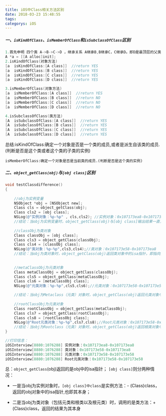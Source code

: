 ```yaml
---
title: iOS中Class相关方法区别
date: 2018-03-23 15:48:55
tags:
categorys: iOS
---
```


##### 一、`isKindOfClass`、`isMemberOfClass`和`isSubclassOfClass`区别

```objectivec
1.首先申明 四个类 A->B->C->D ，继承关系 A继承B,B继承C，C继承D。即D是最顶层的父类，A是最基层的子类。
A *a = [[A alloc]init];
2.isKindOfClass(对象方法)
[a  isKindOfClass:[A class]]  //return YES
[a  isKindOfClass:[B class]]  //return YES
[a  isKindOfClass:[C class]]  //return YES
[a  isKindOfClass:[D class]]  //return YES

3.isMemberOfClass(对象方法)
[a  isMemberOfClass:[A class]]  //return YES
[a  isMemberOfClass:[B class]]  //return NO
[a  isMemberOfClass:[C class]]  //return NO
[a  isMemberOfClass:[D class]]  //return NO

4.isSubclassOfClass(类方法)
[A  isSubclassOfClass:[A class]]  //return YES
[A  isSubclassOfClass:[B class]]  //return YES
[A  isSubclassOfClass:[C class]]  //return YES
[A  isSubclassOfClass:[D class]]  //return YES
```

总结:isKindOfClass:确定一个对象是否是一个类的成员,或者是派生自该类的成员.(判断是否是这个类或者这个类的子类的实例)

 	isMemberOfClass:确定一个对象是否是当前类的成员.(判断是否是这个类的实例)

##### 二、`object_getClass(obj)`与`[obj class]`区别

```objectivec
void testClassdifference()
{
    
    //obj为实例变量
    NSObject *obj = [NSObject new];
    Class cls = object_getClass(obj);
    Class cls2 = [obj class];
    NSLog(@"实例对象：%p-%p" , cls,cls2); //实例对象：0x107173ea8-0x107173ea8
    //结论：当obj为实例变量时，object_getClass(obj)与[obj class]输出结果一直，均获得isa指针，即指向类对象的指针。
    
    //classObj为类对象
    Class classObj = [obj class];
    Class cls3 = object_getClass(classObj);
    Class cls4 = [classObj class];
    NSLog(@"类对象：%p-%p",cls3,cls4);//类对象：0x107173e58-0x107173ea8
    //结论：当obj为类对象时，object_getClass(obj)返回类对象中的isa指针，即指向元类对象的指针；[obj class]返回的则是其本身。
    
    
    //metaClassObj为元类对象
    Class metaClassObj = object_getClass(classObj);
    Class cls5 = object_getClass(metaClassObj);
    Class cls6 = [metaClassObj class];
    NSLog(@"元类对象：%p-%p",cls5,cls6);//元类对象：0x107173e58-0x107173e58

    //结论：当obj为Metaclass（元类）对象时，object_getClass(obj)返回元类对象中的isa指针，因为元类对象的isa指针指向根类，所有返回的是根类对象的地址指针；[obj class]返回的则是其本身。
    
    //rootClassObj为元类对象
    Class rootClassObj = object_getClass(metaClassObj);
    Class cls7 = object_getClass(rootClassObj);
    Class cls8 = [rootClassObj class];
    NSLog(@"Root元类对象：%p-%p",cls7,cls8);//Root元类对象：0x107173e58-0x107173e58
    //结论：当obj为Rootclass（元类）对象时，object_getClass(obj)返回根类对象中的isa指针，因为跟类对象的isa指针指向Rootclass‘s metaclass(根元类)，即返回的是根元类的地址指针；[obj class]返回的则是其本身。因为根类的isa指针其实是指向本身的，所有根元类其实就是根类，所有输出的结果是一样的。
}

//打印信息：
iOSInterview[8880:1076288] 实例对象：0x107173ea8-0x107173ea8
iOSInterview[8880:1076288] 类对象：0x107173e58-0x107173ea8
iOSInterview[8880:1076288] 元类对象：0x107173e58-0x107173e58
iOSInterview[8880:1076288] Root元类对象：0x107173e58-0x107173e58
```

  总：`object_getClass`(obj)返回的是obj中的isa指针；
  `[obj class]`则分两种情况：

- 一是当obj为实例对象时，`[obj class]中class`是实例方法：- (Class)class，返回的obj对象中的isa指针,也即其本身；

- 二是当obj为类对象（包括元类和根类以及根元类）时，调用的是类方法：+ (Class)class，返回的结果为其本身

  ​